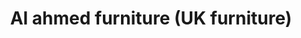 ---
title: "Al ahmed furniture (UK furniture)"
url: /karachi/al-ahmed-furniture-uk-furniture/
shop: Möbel
---